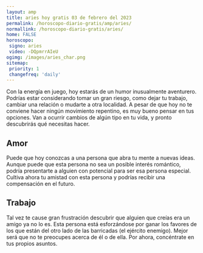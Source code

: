 ```yaml
---
layout: amp
title: aries hoy gratis 03 de febrero del 2023 
permalink: /horoscopo-diario-gratis/amp/aries/
normallink: /horoscopo-diario-gratis/aries/
home: FALSE
horoscopo:
 signo: aries
 video: -DQpmrrAIeU
ogimg: /images/aries_char.png
sitemap:
 priority: 1
 changefreq: 'daily'
---
```



Con la energía en juego, hoy estarás de un humor inusualmente aventurero. Podrías estar considerando tomar un gran riesgo, como dejar tu trabajo, cambiar una relación o mudarte a otra localidad. A pesar de que hoy no te conviene hacer ningún movimiento repentino, es muy bueno pensar en tus opciones. Van a ocurrir cambios de algún tipo en tu vida, y pronto descubrirás qué necesitas hacer.

## Amor

Puede que hoy conozcas a una persona que abra tu mente a nuevas ideas. Aunque puede que esta persona no sea un posible interés romántico, podría presentarte a alguien con potencial para ser esa persona especial. Cultiva ahora tu amistad con esta persona y podrías recibir una compensación en el futuro.

## Trabajo

Tal vez te cause gran frustración descubrir que alguien que creías era un amigo ya no lo es. Esta persona está esforzándose por ganar los favores de los que están del otro lado de las barricadas (el ejército enemigo). Mejor será que no te preocupes acerca de él o de ella. Por ahora, concéntrate en tus propios asuntos.